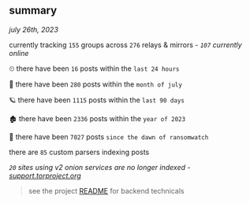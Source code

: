 
## summary
_july 26th, 2023_

currently tracking `155` groups across `276` relays & mirrors - _`107` currently online_

⏲ there have been `16` posts within the `last 24 hours`

🦈 there have been `280` posts within the `month of july`

🪐 there have been `1115` posts within the `last 90 days`

🏚 there have been `2336` posts within the `year of 2023`

🦕 there have been `7027` posts `since the dawn of ransomwatch`

there are `85` custom parsers indexing posts

_`20` sites using v2 onion services are no longer indexed - [support.torproject.org](https://support.torproject.org/onionservices/v2-deprecation/)_

> see the project [README](https://github.com/joshhighet/ransomwatch#ransomwatch--) for backend technicals
